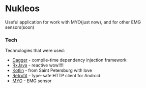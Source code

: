 # Nukleos

Useful application for work with MYO(just now), and for other EMG sensors(soon)

### Tech

Technologies that were used:

* [Dagger](https://github.com/google/dagger)  - compile-time dependency injection framework 
* [RxJava](https://github.com/ReactiveX/RxJava) - reactive wow!!!!
* [Kotlin](http://kotlinlang.org/)  - from Saint Petersburg with love
* [Retrofit](https://github.com/square/retrofit)  - type-safe HTTP client for Android
* [MYO](https://www.myo.com/)  - EMG sensor

